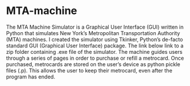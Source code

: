 # MTA-machine
The MTA Machine Simulator is a Graphical User Interface (GUI) written in Python that simulates New York’s Metropolitan Transportation Authority (MTA) machines. I created the simulator using Tkinker, Python’s de-facto standard GUI (Graphical User Interface) package. The link below link to a zip folder containing .exe file of the simulator.
The machine guides users through a series of pages in order to purchase or refill a metrocard. Once purchased, metrocards are stored on the user’s device as python pickle files (.p). This allows the user to keep their metrocard, even after the program has ended.
